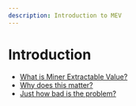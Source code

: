 ```yaml
---
description: Introduction to MEV
---
```


# Introduction

* [What is Miner Extractable Value?](what-is-miner-extractable-value.md)
* [Why does this matter?](why-does-this-matter.md)
* [Just how bad is the problem?](just-how-bad-is-the-problem.md)


